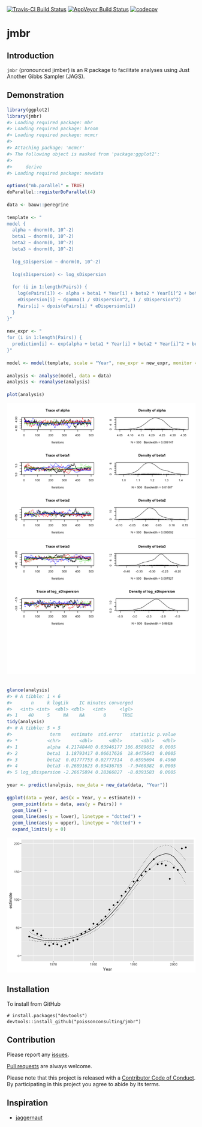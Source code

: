 
<!-- README.md is generated from README.Rmd. Please edit that file -->
[![Travis-CI Build Status](https://travis-ci.org/poissonconsulting/jmbr.svg?branch=master)](https://travis-ci.org/poissonconsulting/jmbr) [![AppVeyor Build Status](https://ci.appveyor.com/api/projects/status/github/poissonconsulting/jmbr?branch=master&svg=true)](https://ci.appveyor.com/project/poissonconsulting/jmbr) [![codecov](https://codecov.io/gh/poissonconsulting/jmbr/branch/master/graph/badge.svg)](https://codecov.io/gh/poissonconsulting/jmbr)

jmbr
====

Introduction
------------

`jmbr` (pronounced jimber) is an R package to facilitate analyses using Just Another Gibbs Sampler (JAGS).

Demonstration
-------------

``` r
library(ggplot2)
library(jmbr)
#> Loading required package: mbr
#> Loading required package: broom
#> Loading required package: mcmcr
#> 
#> Attaching package: 'mcmcr'
#> The following object is masked from 'package:ggplot2':
#> 
#>     derive
#> Loading required package: newdata

options("mb.parallel" = TRUE)
doParallel::registerDoParallel(4)

data <- bauw::peregrine

template <- "
model {
  alpha ~ dnorm(0, 10^-2)
  beta1 ~ dnorm(0, 10^-2)
  beta2 ~ dnorm(0, 10^-2)
  beta3 ~ dnorm(0, 10^-2)

  log_sDispersion ~ dnorm(0, 10^-2)

  log(sDispersion) <- log_sDispersion

  for (i in 1:length(Pairs)) {
    log(ePairs[i]) <- alpha + beta1 * Year[i] + beta2 * Year[i]^2 + beta3 * Year[i]^3
    eDispersion[i] ~ dgamma(1 / sDispersion^2, 1 / sDispersion^2)
    Pairs[i] ~ dpois(ePairs[i] * eDispersion[i])
  }
}"

new_expr <- "
for (i in 1:length(Pairs)) {
  prediction[i] <- exp(alpha + beta1 * Year[i] + beta2 * Year[i]^2 + beta3 * Year[i]^3)
}"

model <- model(template, scale = "Year", new_expr = new_expr, monitor = "^(a|b|l)")

analysis <- analyse(model, data = data)
analysis <- reanalyse(analysis)

plot(analysis)
```

![](README-unnamed-chunk-2-1.png)![](README-unnamed-chunk-2-2.png)

``` r

glance(analysis)
#> # A tibble: 1 × 6
#>       n     k logLik    IC minutes converged
#>   <int> <int>  <dbl> <dbl>   <int>     <lgl>
#> 1    40     5     NA    NA       0      TRUE
tidy(analysis)
#> # A tibble: 5 × 5
#>              term    estimate  std.error   statistic p.value
#> *           <chr>       <dbl>      <dbl>       <dbl>   <dbl>
#> 1           alpha  4.21748440 0.03946177 106.8589652  0.0005
#> 2           beta1  1.18793417 0.06617626  18.0475643  0.0005
#> 3           beta2  0.01777753 0.02777314   0.6595694  0.4960
#> 4           beta3 -0.26891623 0.03436705  -7.9460382  0.0005
#> 5 log_sDispersion -2.26675894 0.28366827  -8.0393583  0.0005

year <- predict(analysis, new_data = new_data(data, "Year"))

ggplot(data = year, aes(x = Year, y = estimate)) +
  geom_point(data = data, aes(y = Pairs)) +
  geom_line() +
  geom_line(aes(y = lower), linetype = "dotted") +
  geom_line(aes(y = upper), linetype = "dotted") +
  expand_limits(y = 0)
```

![](README-unnamed-chunk-2-3.png)

Installation
------------

To install from GitHub

    # install.packages("devtools")
    devtools::install_github("poissonconsulting/jmbr")

Contribution
------------

Please report any [issues](https://github.com/poissonconsulting/jmbr/issues).

[Pull requests](https://github.com/poissonconsulting/jmbr/pulls) are always welcome.

Please note that this project is released with a [Contributor Code of Conduct](CONDUCT.md). By participating in this project you agree to abide by its terms.

Inspiration
-----------

-   [jaggernaut](https://github.com/poissonconsulting/jaggernaut)

